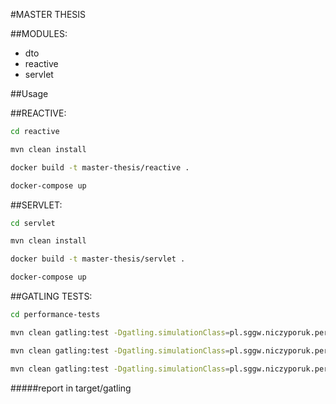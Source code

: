 #MASTER THESIS

##MODULES:
- dto
- reactive
- servlet

##Usage

##REACTIVE:
```bash
cd reactive
```
```bash
mvn clean install
```
```bash
docker build -t master-thesis/reactive .
```
```bash
docker-compose up
```

##SERVLET:
```bash
cd servlet
```
```bash
mvn clean install
```
```bash
docker build -t master-thesis/servlet .
```
```bash
docker-compose up
```

##GATLING TESTS:
```bash
cd performance-tests
```

```bash
mvn clean gatling:test -Dgatling.simulationClass=pl.sggw.niczyporuk.performance.tests.simulations.InvalidCommentSimulation
```
```bash
mvn clean gatling:test -Dgatling.simulationClass=pl.sggw.niczyporuk.performance.tests.simulations.ValidCommentSimulation
```
```bash 
mvn clean gatling:test -Dgatling.simulationClass=pl.sggw.niczyporuk.performance.tests.simulations.PostSimulation
```

#####report in target/gatling